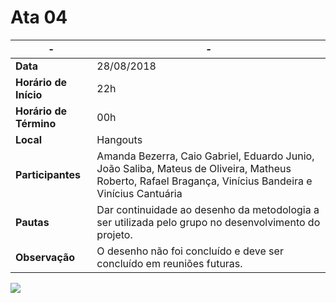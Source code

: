 # Ata 04

|-|-
|--|--
| **Data** | 28/08/2018 |
| **Horário de Início** | 22h |
| **Horário de Término** | 00h |
| **Local** | Hangouts |
| **Participantes** | Amanda Bezerra, Caio Gabriel, Eduardo Junio, João Saliba, Mateus de Oliveira, Matheus Roberto, Rafael Bragança, Vinícius Bandeira e Vinícius Cantuária |
| **Pautas** | Dar continuidade ao desenho da metodologia a ser utilizada pelo grupo no desenvolvimento do projeto. |
| **Observação** | O desenho não foi concluído e deve ser concluído em reuniões futuras.|



![](https://lh3.googleusercontent.com/k0bs2CX-yV3LO5Fcd7ktENe_FHeztrX_sUxq41zaNlgbMQJBAYbqL1dM_-3elV8xOeoIfIMbn_aatGXmbIT8oKXVBnBcPX4xbtUDnzuPKRMYiIYdICiYFGxITKQzRe7MXRsBY5uW)
